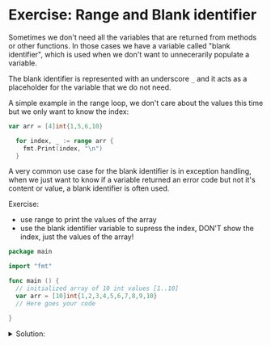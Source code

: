 # Exercise: Range and Blank identifier

Sometimes we don't need all the variables that are returned from methods or other functions.
In those cases we have a variable called "blank identifier", which is used when we don't want to unnecerarily populate a variable.

The blank identifier is represented with an underscore `_` and it acts as a placeholder for the variable that we do not need.

A simple example in the range loop, we don't care about the values this time but we only want to know the index:

```go
var arr = [4]int{1,5,6,10}

  for index, _ := range arr {
    fmt.Print(index, "\n")
  }

```

A very common use case for the blank identifier is in exception handling, when we just want to know if a variable returned an error code but not it's content or value, a blank identifier is often used.

Exercise:

- use range to print the values of the array
- use the blank identifier variable to supress the index, DON'T show the index, just the values of the array!

```go
package main

import "fmt"

func main () {
  // initialized array of 10 int values [1..10]
  var arr = [10]int{1,2,3,4,5,6,7,8,9,10}
  // Here goes your code

}

```

<details>
<summary> Solution: </summary>

```go
package main

import "fmt"

func main () {

  var arr = [10]int{1,2,3,4,5,6,7,8,9,10}
  
  for _, value := range arr {
    fmt.Print(value, "\n")
  }
}
```

</details>
